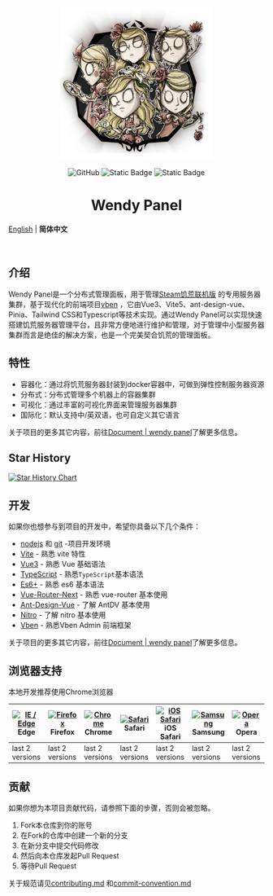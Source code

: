 <div align="center"> 
  <img alt="Wendy Panel" width="300" height="300" src="apps/web-antd/src/assets/wendy.png">
<br>

![GitHub](https://img.shields.io/github/license/dstgo/wendy) ![Static Badge](https://img.shields.io/badge/vue-3-b) ![Static Badge](https://img.shields.io/badge/vben-5-blue)

<h1>Wendy Panel</h1>

</div>

[English](README.en.md) | **简体中文**

<br/>

## 介绍

Wendy Panel是一个分布式管理面板，用于管理[Steam饥荒联机版](https://store.steampowered.com/app/322330/_/) 的专用服务器集群，基于现代化的前端项目[vben](https://github.com/vbenjs/vue-vben-admin) ，它由Vue3、Vite5、ant-design-vue、Pinia、Tailwind CSS和Typescript等技术实现。通过Wendy Panel可以实现快速搭建饥荒服务器管理平台，且非常方便地进行维护和管理，对于管理中小型服务器集群而言是绝佳的解决方案，也是一个完美契合饥荒的管理面板。

## 特性

- 容器化：通过将饥荒服务器封装到docker容器中，可做到弹性控制服务器资源
- 分布式：分布式管理多个机器上的容器集群
- 可视化：通过丰富的可视化界面来管理服务器集群
- 国际化：默认支持中/英双语，也可自定义其它语言

关于项目的更多其它内容，前往[Document | wendy panel](https://wendy.dstgo.cn)了解更多信息。

## Star History

<a href="https://star-history.com/#dstgo/wendy&Date">
 <picture>
   <source media="(prefers-color-scheme: dark)" srcset="https://api.star-history.com/svg?repos=dstgo/wendy&type=Date&theme=dark" />
   <source media="(prefers-color-scheme: light)" srcset="https://api.star-history.com/svg?repos=dstgo/wendy&type=Date" />
   <img alt="Star History Chart" src="https://api.star-history.com/svg?repos=dstgo/wendy&type=Date" />
 </picture>
</a>

## 开发

如果你也想参与到项目的开发中，希望你具备以下几个条件：

- [nodejs](http://nodejs.org/) 和 [git](https://git-scm.com/) -项目开发环境
- [Vite](https://vitejs.dev/) - 熟悉 vite 特性
- [Vue3](https://v3.vuejs.org/) - 熟悉 Vue 基础语法
- [TypeScript](https://www.typescriptlang.org/) - 熟悉`TypeScript`基本语法
- [Es6+](http://es6.ruanyifeng.com/) - 熟悉 es6 基本语法
- [Vue-Router-Next](https://next.router.vuejs.org/) - 熟悉 vue-router 基本使用
- [Ant-Design-Vue](https://antdv.com/docs/vue/introduce-cn/) - 了解 AntDV 基本使用
- [Nitro](https://nitro.unjs.io/) - 了解 nitro 基本使用
- [Vben](https://doc.vvbin.cn/) - 熟悉Vben Admin 前端框架

关于项目的更多其它内容，前往[Document | wendy panel](https://wendy.dstgo.cn)了解更多信息。

## 浏览器支持

本地开发推荐使用Chrome浏览器

| [<img src="https://raw.githubusercontent.com/alrra/browser-logos/master/src/edge/edge_48x48.png" alt="IE / Edge" width="24px" height="24px" />](http://godban.github.io/browsers-support-badges/)<br/>Edge | [<img src="https://raw.githubusercontent.com/alrra/browser-logos/master/src/firefox/firefox_48x48.png" alt="Firefox" width="24px" height="24px" />](http://godban.github.io/browsers-support-badges/)<br/>Firefox | [<img src="https://raw.githubusercontent.com/alrra/browser-logos/master/src/chrome/chrome_48x48.png" alt="Chrome" width="24px" height="24px" />](http://godban.github.io/browsers-support-badges/)<br/>Chrome | [<img src="https://raw.githubusercontent.com/alrra/browser-logos/master/src/safari/safari_48x48.png" alt="Safari" width="24px" height="24px" />](http://godban.github.io/browsers-support-badges/)<br/>Safari | [<img src="https://raw.githubusercontent.com/alrra/browser-logos/master/src/safari-ios/safari-ios_48x48.png" alt="iOS Safari" width="24px" height="24px" />](http://godban.github.io/browsers-support-badges/)<br/>iOS Safari | [<img src="https://raw.githubusercontent.com/alrra/browser-logos/master/src/samsung-internet/samsung-internet_48x48.png" alt="Samsung" width="24px" height="24px" />](http://godban.github.io/browsers-support-badges/)<br/>Samsung | [<img src="https://raw.githubusercontent.com/alrra/browser-logos/master/src/opera/opera_48x48.png" alt="Opera" width="24px" height="24px" />](http://godban.github.io/browsers-support-badges/)<br/>Opera |
| --- | --- | --- | --- | --- | --- | --- |
| last 2 versions | last 2 versions | last 2 versions | last 2 versions | last 2 versions | last 2 versions | last 2 versions |

## 贡献

如果你想为本项目贡献代码，请参照下面的步骤，否则会被忽略。

1. Fork本仓库到你的账号
2. 在Fork的仓库中创建一个新的分支
3. 在新分支中提交代码修改
4. 然后向本仓库发起Pull Request
5. 等待Pull Request

关于规范请见[contributing.md](.github/contributing.md) 和[commit-convention.md](.github/commit-convention.md)
